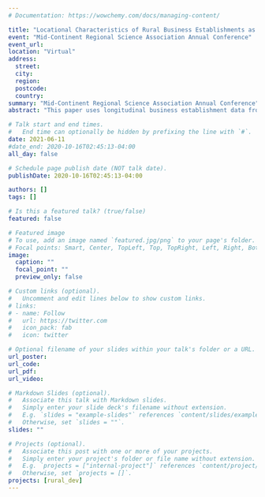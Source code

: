 ```yaml
---
# Documentation: https://wowchemy.com/docs/managing-content/

title: "Locational Characteristics of Rural Business Establishments as Predictors of Long-Term Economic Resilience"
event: "Mid-Continent Regional Science Association Annual Conference"
event_url:
location: "Virtual"
address:
  street:
  city:
  region:
  postcode:
  country:
summary: "Mid-Continent Regional Science Association Annual Conference"
abstract: "This paper uses longitudinal business establishment data from rural counties in the US Midwest to examine the role of locational assets as determinants of firms’ ability to survive economic shocks. I use a proportional hazards model to estimate the likelihood of survival associated with a business establishment’s proximity to features of the built environment. I find that two specific locational assets—proximity to a central business district and proximity to a limited access highway—are closely associated with a reduced likelihood of failure (going out of business) in the years following the Great Recession. The hazard model was repeated using a series of regression sub-samples, each generated according to establishment size or industry sector. The sub-sample regressions provide a clearer picture of the role played by the built environment as a locational determinant of business survival: smaller establishments benefit from higher survival odds when located in close proximity to a downtown district, while larger businesses—especially those in the manufacturing sector—benefited instead from being located in close proximity to interstate highway ramps."

# Talk start and end times.
#   End time can optionally be hidden by prefixing the line with `#`.
date: 2021-06-11
#date_end: 2020-10-16T02:45:13-04:00
all_day: false

# Schedule page publish date (NOT talk date).
publishDate: 2020-10-16T02:45:13-04:00

authors: []
tags: []

# Is this a featured talk? (true/false)
featured: false

# Featured image
# To use, add an image named `featured.jpg/png` to your page's folder.
# Focal points: Smart, Center, TopLeft, Top, TopRight, Left, Right, BottomLeft, Bottom, BottomRight.
image:
  caption: ""
  focal_point: ""
  preview_only: false

# Custom links (optional).
#   Uncomment and edit lines below to show custom links.
# links:
# - name: Follow
#   url: https://twitter.com
#   icon_pack: fab
#   icon: twitter

# Optional filename of your slides within your talk's folder or a URL.
url_poster:
url_code:
url_pdf:
url_video:

# Markdown Slides (optional).
#   Associate this talk with Markdown slides.
#   Simply enter your slide deck's filename without extension.
#   E.g. `slides = "example-slides"` references `content/slides/example-slides.md`.
#   Otherwise, set `slides = ""`.
slides: ""

# Projects (optional).
#   Associate this post with one or more of your projects.
#   Simply enter your project's folder or file name without extension.
#   E.g. `projects = ["internal-project"]` references `content/project/deep-learning/index.md`.
#   Otherwise, set `projects = []`.
projects: [rural_dev]
---
```

